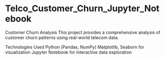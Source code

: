 # Telco_Customer_Churn_Jupyter_Notebook
Customer Churn Analysis This project provides a comprehensive analysis of customer churn patterns using real-world telecom data.

Technologies Used
Python (Pandas, NumPy)
Matplotlib, Seaborn for visualization
Jupyter Notebook for interactive data exploration
